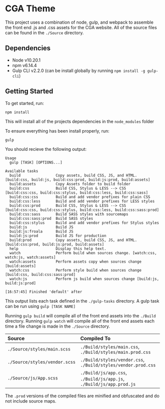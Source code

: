﻿# CGA Theme

This project uses a combination of node, gulp, and webpack to assemble the front end .js and .css assets for the CGA website. 
All of the source files can be found in the `./Source` directory.

## Dependencies 

* Node v10.20.1
* npm v6.14.4
* Gulp CLI v2.2.0 (can be install globally by running `npm install -g gulp-cli`)

## Getting Started

To get started, run:

```
npm install
```

This will install all of the projects dependencies in the `node_modules` folder

To ensure everything has been install properly, run:

```
gulp
```

You should recieve the following output:

```
Usage
  gulp [TASK] [OPTIONS...]

Available tasks
  build                Copy assets, build CSS, JS, and HTML. [build:css, build:js, build:css:prod, build:js:prod, build:assets]
  build:assets         Copy Assets folder to build folder
  build:css            Build CSS, Stylus & LESS --> CSS [build:css:css, build:css:stylus, build:css:less, build:css:sass]
  build:css:css        Build and add vendor prefixes for plain CSS
  build:css:less       Build and add vendor prefixes for LESS styles
  build:css:prod       Build CSS, Stylus & LESS --> CSS [build:css:css, build:css:stylus, build:css:less, build:css:sass:prod]
  build:css:sass       Build SASS styles with sourcemaps
  build:css:sass:prod  Build SASS styles
  build:css:stylus     Build and add vendor prefixes for Stylus styles
  build:js             Build JS
  build:js:froala      Build JS
  build:js:prod        Build JS for production
  build:prod           Copy assets, build CSS, JS, and HTML. [build:css:prod, build:js:prod, build:assets]
  help                 Display this help text.
  watch                Perform build when sources change. [watch:css, watch:js, watch:assets]
  watch:assets         Perform assets copy when sources change [build:assets]
  watch:css            Perform style build when sources change [build:css, build:css:sass:prod]
  watch:js             Perform js build when sources change [build:js, build:js:prod]

[16:57:45] Finished 'default' after
```

This output lists each task defined in the `./gulp-tasks` directory. A gulp task can be run using `gulp [TASK NAME]`

Running `gulp build` will compile all of the front end assets into the `./Build` directory.
Running `gulp watch` will compile all of the front end assets each time a file change is made in the `./Source` directory.

| Source                        | Compiled To                                                         | 
| :---                          | :---                                                                |
| `./Source/styles/main.scss`   | `./Build/styles/main.css`, `./Build/styles/main.prod.css`           |
| `./Source/styles/vendor.scss` | `./Build/styles/vendor.css`, `./Build/styles/vendor.prod.css`       |
| `./Source/js/App.scss`        | `./Build/js/app.css`, `./Build/js/app.js`, `./Build/js/app.prod.js` |

The `.prod` versions of the compiled files are minified and obfuscated and do not include source maps. 
